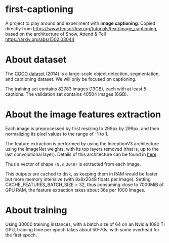 # first-captioning

A project to play around and experiment with **image captioning**. Copied directly from https://www.tensorflow.org/tutorials/text/image_captioning, based on the architecture of Show, Attend & Tell https://arxiv.org/abs/1502.03044


# About dataset

The [COCO dataset](http://cocodataset.org) (2014) is a large-scale object detection, segmentation, and captioning dataset.
We will only be focused on captioning.

The training set contains 82783 images (13GB), each with at least 5 captions. The validation set contains 40504 images (6GB).


# About the image features extraction

Each image is preprocessed by first resizing to 299px by 299px, and then normalizing its pixel values to the range of -1 to 1.

The feature extraction is performed by using the InceptionV3 architecture using the ImageNet weights, with its top layers removed (that is, up to the last convolutional layer). Details of this architecture can be found in [here](https://medium.com/@sh.tsang/review-inception-v3-1st-runner-up-image-classification-in-ilsvrc-2015-17915421f77c)

Thus a vector of shape `(8,8,2048)` is extracted from each image.

This outputs are cached to disk, as keeping them in RAM would be faster but more
memory intensive (with 8x8x2048 floats per image).
Setting CACHE_FEATURES_BATCH_SIZE = 32, thus consuming close to 7000MiB of GPU RAM, the feature extraction takes about 36s per 1000 images.


# About training

Using 30000 training instances, with a batch size of 64 on an Nvidia 1080 Ti GPU, training time per epoch takes about 50-70s, with some overhead for the first epoch.
